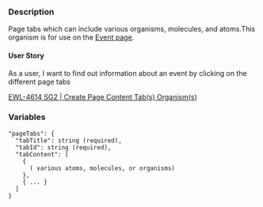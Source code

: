 ### Description
Page tabs which can include various organisms, molecules, and atoms.This organism is for use on the [Event page](/?pages-event).

#### User Story
As a user, I want to find out information about an event by clicking on the different page tabs

[EWL-4614 SG2 | Create Page Content Tab(s) Organism(s)](https://issues.ama-assn.org/browse/EWL-4614)


### Variables
~~~~
"pageTabs": {
  "tabTitle": string (required),
  "tabId": string (required),
  "tabContent": [
    {
      ( various atoms, molecules, or organisms)
    },
    { ... }
  ]
}
~~~~

